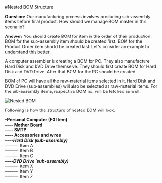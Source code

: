 <!-- add-breadcrumbs -->
#Nested BOM Structure

**Question:** Our manufacturing process involves producing sub-assembly items before final product. How should we manage BOM master in this scenario?

**Answer:** You should create BOM for item in the order of their production. BOM for the sub-assembly item should be created first. BOM for the Product Order item should be created last. Let's consider an example to understand this better.

A computer assembler is creating a BOM for PC. They also manufacture Hard Disk and DVD Drive themselve. They should first create BOM for Hard Disk and DVD Drive. After that BOM for the PC should be created.
 
BOM of PC will have all the raw-material items selected in it. Hard Disk and DVD Drive (sub-assemblies) will also be selected as raw-material items. For the sib-assembly items, respective BOM no. will be fetched as well.

<img alt="Nested BOM" class="screenshot" src="/docs/assets/img/articles/nested-bom-1.png">

Following is how the structure of nested BOM will look:

<div class="well">
	
<b>-Personal Computer (FG Item)</b><br>
<b>---- Mother Board</b><br>
<b>---- SMTP</b><br>
<b>---- Accessories and wires</b><br>
<b>----<i>Hard Disk (sub-assembly)</i></b><br>
 ------- Item A<br>
 ------- Item B<br>
 ------- Item C<br>
<b>----<i>DVD Drive (sub-assembly)</i></b><br>
 ------- Item X<br>
 ------- Item Y<br>
 ------- Item Z

</div>



<!-- markdown -->